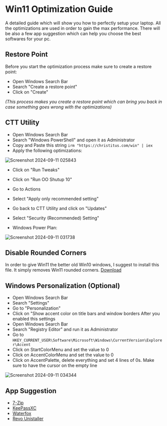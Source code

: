 # Win11 Optimization Guide
A detailed guide which will show you how to perfectly setup your laptop. All the optimizations are used in order to gain the max performance. There will be also a few app suggestion which can help you choose the best softwares for your pc.

## Restore Point 
Before you start the optimization process make sure to create a restore point:
- Open Windows Search Bar
- Search "Create a restore point"
- Click on "Create"
  
_(This process makes you create a restore point which can bring you back in case something goes wrong with the optimizations)_

## CTT Utility
- Open Windows Search Bar
- Search "Windows PowerShell" and open it as Administrator
- Copy and Paste this string ```irm "https://christitus.com/win" | iex ```
- Apply the following optimizations:

![Screenshot 2024-09-11 025843](https://github.com/user-attachments/assets/4a777177-e8b9-44d7-ba82-b72d4f631e2f)

- Click on "Run Tweaks"
- Click on "Run OO Shutup 10"
- Go to Actions
- Select "Apply only recommended setting"
- Go back to CTT Utility and click on "Updates"
- Select "Security (Recommended) Setting"

- Windows Power Plan:

![Screenshot 2024-09-11 031738](https://github.com/user-attachments/assets/4a8a735c-f7db-4baf-9481-874c66c46524)

## Disable Rounded Corners
In order to give Win11 the better old Win10 windows, I suggest to install this file. It simply removes Win11 rounded corners. [Download](https://github.com/valinet/Win11DisableRoundedCorners/releases/download/1.0.0.3/Win11DisableOrRestoreRoundedCorners.exe)

## Windows Personalization (Optional)
- Open Windows Search Bar
- Search "Settings"
- Go to "Personalization"
- Click on "Show accent color on title bars and window borders
After you enabled this settings
- Open Windows Search Bar
- Search "Registry Editor" and run it as Administrator
- Go to ```HKEY_CURRENT_USER\Software\Microsoft\Windows\CurrentVersion\Explorer\Accent ```
- Click on StartColorMenu and set the value to 0
- Click on AccentColorMenu and set the value to 0
- Click on AccentPalette, delete everything and set 4 lines of 0s. Make sure to have the cursor on the empty line

![Screenshot 2024-09-11 034344](https://github.com/user-attachments/assets/1f28bcaf-d405-4e57-8fb7-77bedbf38b72)

## App Suggestion
- [7-Zip ](https://www.7-zip.org/a/7z2408-x64.exe)
- [KeePassXC ](https://github.com/keepassxreboot/keepassxc/releases/download/2.7.9/KeePassXC-2.7.9-Win64.msi)
- [Waterfox](https://cdn1.waterfox.net/waterfox/releases/G6.0.19/WINNT_x86_64/Waterfox%20Setup%20G6.0.19.exe)
- [Revo Unistaller](https://www.revouninstaller.com/start-freeware-download/)
